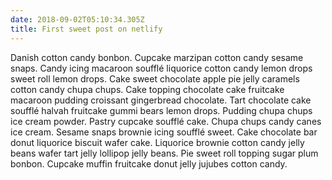 ```yaml
---
date: 2018-09-02T05:10:34.305Z
title: First sweet post on netlify
---
```

Danish cotton candy bonbon. Cupcake marzipan cotton candy sesame snaps. Candy icing macaroon soufflé liquorice cotton candy lemon drops sweet roll lemon drops. Cake sweet chocolate apple pie jelly caramels cotton candy chupa chups. Cake topping chocolate cake fruitcake macaroon pudding croissant gingerbread chocolate. Tart chocolate cake soufflé halvah fruitcake gummi bears lemon drops. Pudding chupa chups ice cream powder. Pastry cupcake soufflé cake. Chupa chups candy canes ice cream. Sesame snaps brownie icing soufflé sweet. Cake chocolate bar donut liquorice biscuit wafer cake. Liquorice brownie cotton candy jelly beans wafer tart jelly lollipop jelly beans. Pie sweet roll topping sugar plum bonbon. Cupcake muffin fruitcake donut jelly jujubes cotton candy.
